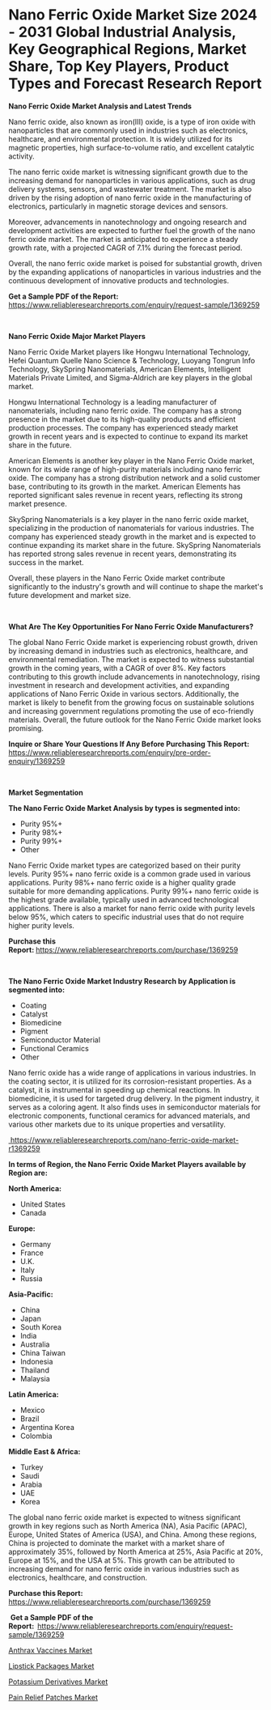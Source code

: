 <p><h1>Nano Ferric Oxide Market Size 2024 - 2031 Global Industrial Analysis, Key Geographical Regions, Market Share, Top Key Players, Product Types and Forecast Research Report</h1></p><p><strong>Nano Ferric Oxide Market Analysis and Latest Trends</strong></p>
<p><p>Nano ferric oxide, also known as iron(III) oxide, is a type of iron oxide with nanoparticles that are commonly used in industries such as electronics, healthcare, and environmental protection. It is widely utilized for its magnetic properties, high surface-to-volume ratio, and excellent catalytic activity.</p><p>The nano ferric oxide market is witnessing significant growth due to the increasing demand for nanoparticles in various applications, such as drug delivery systems, sensors, and wastewater treatment. The market is also driven by the rising adoption of nano ferric oxide in the manufacturing of electronics, particularly in magnetic storage devices and sensors.</p><p>Moreover, advancements in nanotechnology and ongoing research and development activities are expected to further fuel the growth of the nano ferric oxide market. The market is anticipated to experience a steady growth rate, with a projected CAGR of 7.1% during the forecast period.</p><p>Overall, the nano ferric oxide market is poised for substantial growth, driven by the expanding applications of nanoparticles in various industries and the continuous development of innovative products and technologies.</p></p>
<p><strong>Get a Sample PDF of the Report:&nbsp;</strong> <a href="https://www.reliableresearchreports.com/enquiry/request-sample/1369259">https://www.reliableresearchreports.com/enquiry/request-sample/1369259</a></p>
<p>&nbsp;</p>
<p><strong>Nano Ferric Oxide Major Market Players</strong></p>
<p><p>Nano Ferric Oxide Market players like Hongwu International Technology, Hefei Quantum Quelle Nano Science & Technology, Luoyang Tongrun Info Technology, SkySpring Nanomaterials, American Elements, Intelligent Materials Private Limited, and Sigma-Aldrich are key players in the global market. </p><p>Hongwu International Technology is a leading manufacturer of nanomaterials, including nano ferric oxide. The company has a strong presence in the market due to its high-quality products and efficient production processes. The company has experienced steady market growth in recent years and is expected to continue to expand its market share in the future.</p><p>American Elements is another key player in the Nano Ferric Oxide market, known for its wide range of high-purity materials including nano ferric oxide. The company has a strong distribution network and a solid customer base, contributing to its growth in the market. American Elements has reported significant sales revenue in recent years, reflecting its strong market presence.</p><p>SkySpring Nanomaterials is a key player in the nano ferric oxide market, specializing in the production of nanomaterials for various industries. The company has experienced steady growth in the market and is expected to continue expanding its market share in the future. SkySpring Nanomaterials has reported strong sales revenue in recent years, demonstrating its success in the market.</p><p>Overall, these players in the Nano Ferric Oxide market contribute significantly to the industry's growth and will continue to shape the market's future development and market size.</p></p>
<p>&nbsp;</p>
<p><strong>What Are The Key Opportunities For Nano Ferric Oxide Manufacturers?</strong></p>
<p><p>The global Nano Ferric Oxide market is experiencing robust growth, driven by increasing demand in industries such as electronics, healthcare, and environmental remediation. The market is expected to witness substantial growth in the coming years, with a CAGR of over 8%. Key factors contributing to this growth include advancements in nanotechnology, rising investment in research and development activities, and expanding applications of Nano Ferric Oxide in various sectors. Additionally, the market is likely to benefit from the growing focus on sustainable solutions and increasing government regulations promoting the use of eco-friendly materials. Overall, the future outlook for the Nano Ferric Oxide market looks promising.</p></p>
<p><strong>Inquire or Share Your Questions If Any Before Purchasing This Report:</strong> <a href="https://www.reliableresearchreports.com/enquiry/pre-order-enquiry/1369259">https://www.reliableresearchreports.com/enquiry/pre-order-enquiry/1369259</a></p>
<p>&nbsp;</p>
<p><strong>Market Segmentation</strong></p>
<p><strong>The Nano Ferric Oxide Market Analysis by types is segmented into:</strong></p>
<p><ul><li>Purity 95%+</li><li>Purity 98%+</li><li>Purity 99%+</li><li>Other</li></ul></p>
<p><p>Nano Ferric Oxide market types are categorized based on their purity levels. Purity 95%+ nano ferric oxide is a common grade used in various applications. Purity 98%+ nano ferric oxide is a higher quality grade suitable for more demanding applications. Purity 99%+ nano ferric oxide is the highest grade available, typically used in advanced technological applications. There is also a market for nano ferric oxide with purity levels below 95%, which caters to specific industrial uses that do not require higher purity levels.</p></p>
<p><strong>Purchase this Report:&nbsp;</strong><a href="https://www.reliableresearchreports.com/purchase/1369259">https://www.reliableresearchreports.com/purchase/1369259</a></p>
<p>&nbsp;</p>
<p><strong>The Nano Ferric Oxide Market Industry Research by Application is segmented into:</strong></p>
<p><ul><li>Coating</li><li>Catalyst</li><li>Biomedicine</li><li>Pigment</li><li>Semiconductor Material</li><li>Functional Ceramics</li><li>Other</li></ul></p>
<p><p>Nano ferric oxide has a wide range of applications in various industries. In the coating sector, it is utilized for its corrosion-resistant properties. As a catalyst, it is instrumental in speeding up chemical reactions. In biomedicine, it is used for targeted drug delivery. In the pigment industry, it serves as a coloring agent. It also finds uses in semiconductor materials for electronic components, functional ceramics for advanced materials, and various other markets due to its unique properties and versatility.</p></p>
<p><a href="https://www.reliableresearchreports.com/nano-ferric-oxide-market-r1369259">&nbsp;https://www.reliableresearchreports.com/nano-ferric-oxide-market-r1369259</a></p>
<p><strong>In terms of Region, the Nano Ferric Oxide Market Players available by Region are:</strong></p>
<p>
    <p> <strong> North America: </strong>
        <ul>
            <li>United States</li>
            <li>Canada</li>
        </ul>
        </p> 
    <p> <strong> Europe: </strong>
        <ul>
            <li>Germany</li>
            <li>France</li>
            <li>U.K.</li>
            <li>Italy</li>
            <li>Russia</li>
        </ul>
        </p> 
    <p> <strong> Asia-Pacific: </strong>
        <ul>
            <li>China</li>
            <li>Japan</li>
            <li>South Korea</li>
            <li>India</li>
            <li>Australia</li>
            <li>China Taiwan</li>
            <li>Indonesia</li>
            <li>Thailand</li>
            <li>Malaysia</li>
        </ul>
        </p> 
    <p> <strong> Latin America: </strong>
        <ul>
            <li>Mexico</li>
            <li>Brazil</li>
            <li>Argentina Korea</li>
            <li>Colombia</li>
        </ul>
        </p> 
    <p> <strong> Middle East & Africa: </strong>
        <ul>
            <li>Turkey</li>
            <li>Saudi</li>
            <li>Arabia</li>
            <li>UAE</li>
            <li>Korea</li>
        </ul>
    </p>
    </p>
<p><p>The global nano ferric oxide market is expected to witness significant growth in key regions such as North America (NA), Asia Pacific (APAC), Europe, United States of America (USA), and China. Among these regions, China is projected to dominate the market with a market share of approximately 35%, followed by North America at 25%, Asia Pacific at 20%, Europe at 15%, and the USA at 5%. This growth can be attributed to increasing demand for nano ferric oxide in various industries such as electronics, healthcare, and construction.</p></p>
<p><strong>Purchase this Report: </strong><a href="https://www.reliableresearchreports.com/purchase/1369259">https://www.reliableresearchreports.com/purchase/1369259</a></p>
<p>&nbsp;<strong>Get a Sample PDF of the Report:&nbsp;&nbsp;</strong><a href="https://www.reliableresearchreports.com/enquiry/request-sample/1369259">https://www.reliableresearchreports.com/enquiry/request-sample/1369259</a></p>
<p><strong></strong></p>
<p><p><a href="https://github.com/eeenafisainka/Market-Research-Report-List-1/blob/main/anthrax-vaccines-market.md">Anthrax Vaccines Market</a></p><p><a href="https://www.linkedin.com/pulse/global-lipstick-packages-market-size-expected-experience-cagr-1sntf?trackingId=k9EcghbqkhDk9TIbWxEIOw%3D%3D">Lipstick Packages Market</a></p><p><a href="https://www.linkedin.com/pulse/global-potassium-derivatives-market-share-growth-opportunities-pwl5f?trackingId=8y93CCR26dZdRZ3znNbopA%3D%3D">Potassium Derivatives Market</a></p><p><a href="https://github.com/liliskanaya73/Market-Research-Report-List-1/blob/main/pain-relief-patches-market.md">Pain Relief Patches Market</a></p></p>